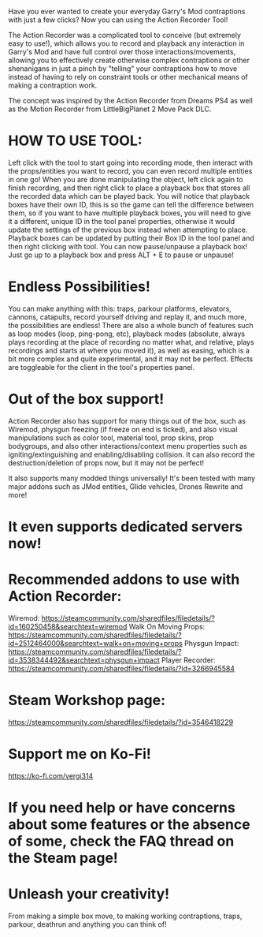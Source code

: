 
Have you ever wanted to create your everyday Garry's Mod contraptions with just a few clicks? Now you can using the Action Recorder Tool!

The Action Recorder was a complicated tool to conceive (but extremely easy to use!), which allows you to record and playback any interaction in Garry's Mod and have full control over those interactions/movements, allowing you to effectively create otherwise complex contraptions or other shenanigans in just a pinch by "telling" your contraptions how to move instead of having to rely on constraint tools or other mechanical means of making a contraption work.

The concept was inspired by the Action Recorder from Dreams PS4 as well as the Motion Recorder from LittleBigPlanet 2 Move Pack DLC.

# HOW TO USE TOOL:

Left click with the tool to start going into recording mode, then interact with the props/entities you want to record, you can even record multiple entities in one go! When you are done manipulating the object, left click again to finish recording, and then right click to place a playback box that stores all the recorded data which can be played back. You will notice that playback boxes have their own ID, this is so the game can tell the difference between them, so if you want to have multiple playback boxes, you will need to give it a different, unique ID in the tool panel properties, otherwise it would update the settings of the previous box instead when attempting to place. Playback boxes can be updated by putting their Box ID in the tool panel and then right clicking with tool.
You can now pause/unpause a playback box! Just go up to a playback box and press ALT + E to pause or unpause!

# Endless Possibilities!

You can make anything with this: traps, parkour platforms, elevators, cannons, catapults, record yourself driving and replay it, and much more, the possibilities are endless!
There are also a whole bunch of features such as loop modes (loop, ping-pong, etc), playback modes (absolute, always plays recording at the place of recording no matter what, and relative, plays recordings and starts at where you moved it), as well as easing, which is a bit more complex and quite experimental, and it may not be perfect. Effects are toggleable for the client in the tool's properties panel.

# Out of the box support!

Action Recorder also has support for many things out of the box, such as Wiremod, physgun freezing (if freeze on end is ticked), and also visual manipulations such as color tool, material tool, prop skins, prop bodygroups, and also other interactions/context menu properties such as igniting/extinguishing and enabling/disabling collision. It can also record the destruction/deletion of props now, but it may not be perfect!

It also supports many modded things universally! It's been tested with many major addons such as JMod entities, Glide vehicles, Drones Rewrite and more!

# It even supports dedicated servers now!

# Recommended addons to use with Action Recorder:
Wiremod: https://steamcommunity.com/sharedfiles/filedetails/?id=160250458&searchtext=wiremod
Walk On Moving Props: https://steamcommunity.com/sharedfiles/filedetails/?id=2512464000&searchtext=walk+on+moving+props
Physgun Impact: https://steamcommunity.com/sharedfiles/filedetails/?id=3538344492&searchtext=physgun+impact
Player Recorder: https://steamcommunity.com/sharedfiles/filedetails/?id=3266945584

# Steam Workshop page:
https://steamcommunity.com/sharedfiles/filedetails/?id=3546418229

# Support me on Ko-Fi!
https://ko-fi.com/vergi314

# If you need help or have concerns about some features or the absence of some, check the FAQ thread on the Steam page!

# Unleash your creativity!
From making a simple box move, to making working contraptions, traps, parkour, deathrun and anything you can think of!
